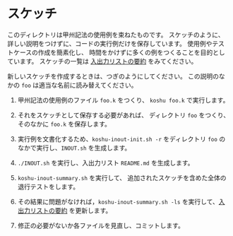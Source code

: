 # スケッチ

このディレクトリは甲州記法の使用例を束ねたものです。
スケッチのように、詳しい説明をつけずに、コードの実行例だけを保存しています。
使用例やテストケースの作成を簡素化し、
時間をかけずに多くの例をつくることを目的としています。
スケッチの一覧は [入出力リストの要約] をみてください。

新しいスケッチを作成するときは、つぎのようにしてください。
この説明のなかの `foo` は適当な名前に読み替えてください。

 1. 甲州記法の使用例のファイル `foo.k` をつくり、
    `koshu foo.k` で実行します。

 2. それをスケッチとして保存する必要があれば、
    ディレクトリ `foo` をつくり、そのなかに `foo.k` を保存します。

 3. 実行例を文書化するため、`koshu-inout-init.sh -r`
    をディレクトリ `foo` のなかで実行し、`INOUT.sh` を生成します。

 4. `./INOUT.sh` を実行し、入出力リスト `README.md` を生成します。

 5. `koshu-inout-summary.sh` を実行して、
    追加されたスケッチを含めた全体の退行テストをします。

 6. その結果に問題がなければ，`koshu-inout-summary.sh -ls`
    を実行して、[入出力リストの要約] を更新します。

 7. 修正の必要がないか各ファイルを見直し、コミットします。

[入出力リストの要約]: INOUT-SUMMARY.md

